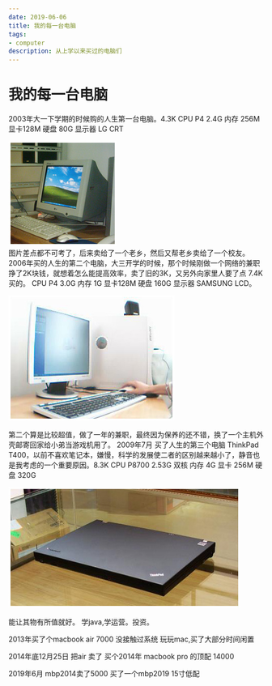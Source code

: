 ```yaml
---
date: 2019-06-06
title: 我的每一台电脑
tags:
- computer
description: 从上学以来买过的电脑们
---
```

# 我的每一台电脑
2003年大一下学期的时候购的人生第一台电脑。4.3K
CPU  P4 2.4G 内存 256M  显卡128M 硬盘 80G 显示器 LG CRT

![pc1](./imgs/pc1.jpg)  
图片差点都不可考了，后来卖给了一个老乡，然后又帮老乡卖给了一个校友。
2006年买的人生的第二个电脑，大三开学的时候，那个时候刚做一个网络的兼职挣了2K块钱，就想着怎么能提高效率，卖了旧的3K，又另外向家里人要了点 7.4K 买的。
CPU  P4 3.0G 内存 1G  显卡128M 硬盘 160G 显示器 SAMSUNG LCD。

![pc2](./imgs/pc2.jpg)

第二个算是比较超值，做了一年的兼职，最终因为保养的还不错，换了一个主机外壳邮寄回家给小弟当游戏机用了。
2009年7月 买了人生的第三个电脑 ThinkPad T400，以前不喜欢笔记本，嫌慢，科学的发展使二者的区别越来越小了，静音也是我考虑的一个重要原因。8.3K
CPU  P8700 2.53G 双核 内存 4G  显卡 256M 硬盘 320G

![pc3](./imgs/pc3.jpg)

能让其物有所值就好。 学java,学运营。投资。

2013年买了个macbook air 7000 没接触过系统 玩玩mac,买了大部分时间闲置

2014年底12月25日 把air 卖了 买个2014年 macbook pro 的顶配 14000

2019年6月 mbp2014卖了5000 买了一个mbp2019 15寸低配

<Comment />
